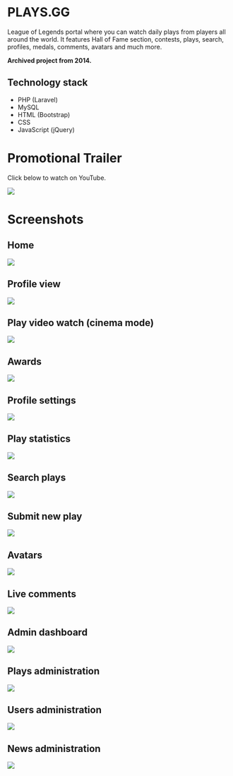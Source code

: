 # PLAYS.GG
League of Legends portal where you can watch daily plays from players all around the world. It features Hall of Fame section, contests, plays, search, profiles, medals, comments, avatars and much more.


**Archived project from 2014.**

## Technology stack
* PHP (Laravel)
* MySQL 
* HTML (Bootstrap) 
* CSS 
* JavaScript (jQuery)

# Promotional Trailer

Click below to watch on YouTube. 

[![](https://img.youtube.com/vi/dmERWWjCJl0/0.jpg)](https://www.youtube.com/watch?v=dmERWWjCJl0)

# Screenshots

## Home
![](preview/6.jpg)

## Profile view
![](preview/3.jpg)

## Play video watch (cinema mode)
![](preview/4.jpg)

## Awards
![](preview/5.png)

## Profile settings
![](preview/7.png)

## Play statistics
![](preview/14.png)

## Search plays
![](preview/8.jpg)

## Submit new play
![](preview/9.jpg)

## Avatars
![](preview/1.png)

## Live comments
![](preview/2.png)

## Admin dashboard
![](preview/10.png)

## Plays administration
![](preview/11.png)

## Users administration
![](preview/12.png)

## News administration
![](preview/13.png)


